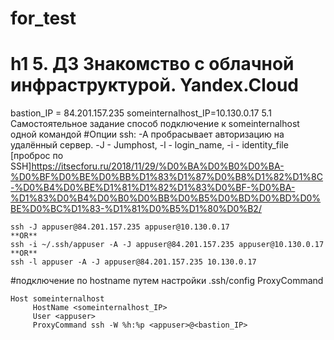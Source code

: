 # for_test
h1 5. ДЗ Знакомство с облачной инфраструктурой. Yandex.Cloud
==========================

bastion_IP = 84.201.157.235
someinternalhost_IP=10.130.0.17
5.1 Самостоятельное задание
способ подключение к someinternalhost одной командой 
#Опции ssh: -A пробрасывает авторизацию на удалённый сервер. -J - Jumphost, -l - login_name, -i - identity_file
[проброс по SSH]<https://itsecforu.ru/2018/11/29/%D0%BA%D0%B0%D0%BA-%D0%BF%D0%BE%D0%BB%D1%83%D1%87%D0%B8%D1%82%D1%8C-%D0%B4%D0%BE%D1%81%D1%82%D1%83%D0%BF-%D0%BA-%D1%83%D0%B4%D0%B0%D0%BB%D0%B5%D0%BD%D0%BD%D0%BE%D0%BC%D1%83-%D1%81%D0%B5%D1%80%D0%B2/>
```
ssh -J appuser@84.201.157.235 appuser@10.130.0.17
**OR**  
ssh -i ~/.ssh/appuser -A -J appuser@84.201.157.235 appuser@10.130.0.17
**OR**
ssh -l appuser -A -J appuser@84.201.157.235 10.130.0.17
```
#подключение по hostname путем настройки .ssh/config ProxyCommand
```
Host someinternalhost
     HostName <someinternalhost_IP>
     User <appuser>
     ProxyCommand ssh -W %h:%p <appuser>@<bastion_IP>
```


